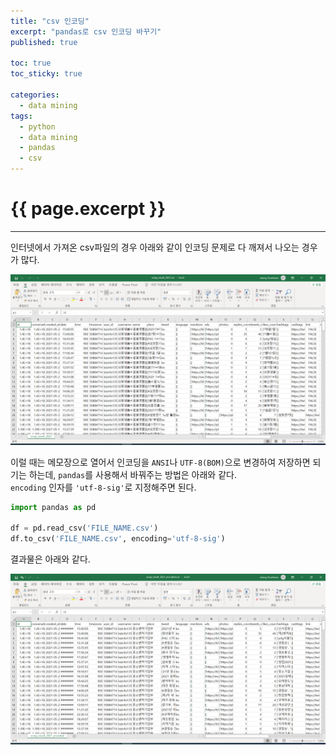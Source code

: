 ```yaml
---
title: "csv 인코딩"
excerpt: "pandas로 csv 인코딩 바꾸기"
published: true

toc: true
toc_sticky: true

categories:
  - data mining
tags:
  - python
  - data mining
  - pandas
  - csv
---
```

# {{ page.excerpt }}
---
인터넷에서 가져온 csv파일의 경우 아래와 같이 인코딩 문제로 다 깨져서 나오는 경우가 많다.  

![scrap_result_2021.PNG](/assets/images/posts/scrap_result_2021.PNG)  

이럴 때는 메모장으로 열어서 인코딩을 `ANSI`나 `UTF-8(BOM)`으로 변경하여 저장하면 되기는 하는데, `pandas`를 사용해서 바꿔주는 방법은 아래와 같다.  
`encoding` 인자를 `'utf-8-sig'`로 지정해주면 된다.  

```python
import pandas as pd

df = pd.read_csv('FILE_NAME.csv')
df.to_csv('FILE_NAME.csv', encoding='utf-8-sig')
```

결과물은 아래와 같다.  

![scrap_result_2021_encoded.PNG](/assets/images/posts/scrap_result_2021_encoded.PNG)  
